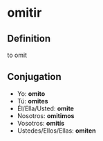 # omitir

## Definition
to omit

## Conjugation

- Yo: **omito**
- Tú: **omites**
- Él/Ella/Usted: **omite**
- Nosotros: **omitimos**
- Vosotros: **omitís**
- Ustedes/Ellos/Ellas: **omiten**